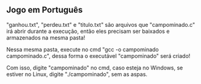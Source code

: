 ## Jogo em Português

"ganhou.txt", "perdeu.txt" e "titulo.txt" são arquivos que "campominado.c" irá abrir durante a execução, então eles precisam ser baixados e armazenados na mesma pasta!

Nessa mesma pasta, execute no cmd "gcc -o campominado campominado.c", dessa forma o executável "campominado" será criado!

Com isso, digite "campominado" no cmd, caso esteja no Windows, se estiver no Linux, digite "./campominado", sem as aspas.
